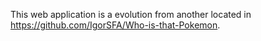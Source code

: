 This web application is a evolution from another located in https://github.com/IgorSFA/Who-is-that-Pokemon.
